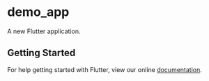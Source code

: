 # demo_app

A new Flutter application.

## Getting Started

For help getting started with Flutter, view our online
[documentation](https://flutter.io/).
